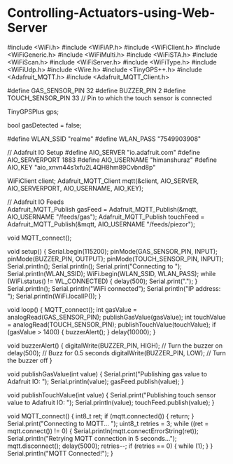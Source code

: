 # Controlling-Actuators-using-Web-Server
#include <WiFi.h>
#include <WiFiAP.h>
#include <WiFiClient.h>
#include <WiFiGeneric.h>
#include <WiFiMulti.h>
#include <WiFiSTA.h>
#include <WiFiScan.h>
#include <WiFiServer.h>
#include <WiFiType.h>
#include <WiFiUdp.h>
#include <Wire.h>
#include <TinyGPS++.h>
#include <Adafruit_MQTT.h>
#include <Adafruit_MQTT_Client.h>

#define GAS_SENSOR_PIN 32
#define BUZZER_PIN 2
#define TOUCH_SENSOR_PIN 33  // Pin to which the touch sensor is connected

TinyGPSPlus gps;

bool gasDetected = false;

#define WLAN_SSID       "realme"
#define WLAN_PASS       "7549903908"

// Adafruit IO Setup
#define AIO_SERVER      "io.adafruit.com"
#define AIO_SERVERPORT  1883
#define AIO_USERNAME    "himanshuraz"
#define AIO_KEY         "aio_xnvn44s1xfu2L4QH8hm89Cvbnd8p"

WiFiClient client;
Adafruit_MQTT_Client mqtt(&client, AIO_SERVER, AIO_SERVERPORT, AIO_USERNAME, AIO_KEY);

// Adafruit IO Feeds                                                               
Adafruit_MQTT_Publish gasFeed = Adafruit_MQTT_Publish(&mqtt, AIO_USERNAME "/feeds/gas");
Adafruit_MQTT_Publish touchFeed = Adafruit_MQTT_Publish(&mqtt, AIO_USERNAME "/feeds/piezor");

void MQTT_connect();

void setup() {
  Serial.begin(115200);
  pinMode(GAS_SENSOR_PIN, INPUT);
  pinMode(BUZZER_PIN, OUTPUT);
  pinMode(TOUCH_SENSOR_PIN, INPUT);
  Serial.println(); Serial.println();
  Serial.print("Connecting to ");
  Serial.println(WLAN_SSID);
  WiFi.begin(WLAN_SSID, WLAN_PASS);
  while (WiFi.status() != WL_CONNECTED) {
    delay(500);
    Serial.print(".");
  }
  Serial.println();
  Serial.println("WiFi connected");
  Serial.println("IP address: "); Serial.println(WiFi.localIP());
}

void loop() {
  MQTT_connect();
  int gasValue = analogRead(GAS_SENSOR_PIN);
  publishGasValue(gasValue);
  int touchValue = analogRead(TOUCH_SENSOR_PIN);
  publishTouchValue(touchValue);
  if (gasValue > 1400) {
    buzzerAlert();
  }
  delay(10000);
}

void buzzerAlert() {
  digitalWrite(BUZZER_PIN, HIGH); // Turn the buzzer on
  delay(500); // Buzz for 0.5 seconds
  digitalWrite(BUZZER_PIN, LOW); // Turn the buzzer off
}

void publishGasValue(int value) {
  Serial.print("Publishing gas value to Adafruit IO: ");
  Serial.println(value);
  gasFeed.publish(value);
}

void publishTouchValue(int value) {
  Serial.print("Publishing touch sensor value to Adafruit IO: ");
  Serial.println(value);
  touchFeed.publish(value);
}

void MQTT_connect() {
  int8_t ret;
  if (mqtt.connected()) {
    return;
  }
  Serial.print("Connecting to MQTT... ");
  uint8_t retries = 3;
  while ((ret = mqtt.connect()) != 0) {
    Serial.println(mqtt.connectErrorString(ret));
    Serial.println("Retrying MQTT connection in 5 seconds...");
    mqtt.disconnect();
    delay(5000);
    retries--;
    if (retries == 0) {
      while (1);
    }
  }
  Serial.println("MQTT Connected!");
}
